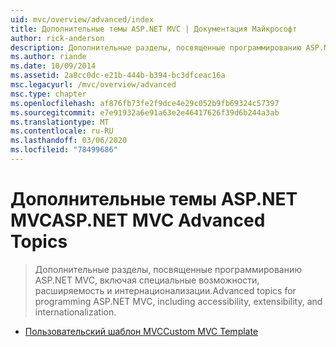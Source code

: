 ```yaml
---
uid: mvc/overview/advanced/index
title: Дополнительные темы ASP.NET MVC | Документация Майкрософт
author: rick-anderson
description: Дополнительные разделы, посвященные программированию ASP.NET MVC, включая специальные возможности, расширяемость и интернационализации.
ms.author: riande
ms.date: 10/09/2014
ms.assetid: 2a8cc0dc-e21b-444b-b394-bc3dfceac16a
msc.legacyurl: /mvc/overview/advanced
msc.type: chapter
ms.openlocfilehash: af876fb73fe2f9dce4e29c052b9fb69324c57397
ms.sourcegitcommit: e7e91932a6e91a63e2e46417626f39d6b244a3ab
ms.translationtype: MT
ms.contentlocale: ru-RU
ms.lasthandoff: 03/06/2020
ms.locfileid: "78499686"
---
```

# <a name="aspnet-mvc-advanced-topics"></a><span data-ttu-id="f1228-103">Дополнительные темы ASP.NET MVC</span><span class="sxs-lookup"><span data-stu-id="f1228-103">ASP.NET MVC Advanced Topics</span></span>

> <span data-ttu-id="f1228-104">Дополнительные разделы, посвященные программированию ASP.NET MVC, включая специальные возможности, расширяемость и интернационализации.</span><span class="sxs-lookup"><span data-stu-id="f1228-104">Advanced topics for programming ASP.NET MVC, including accessibility, extensibility, and internationalization.</span></span>

- [<span data-ttu-id="f1228-105">Пользовательский шаблон MVC</span><span class="sxs-lookup"><span data-stu-id="f1228-105">Custom MVC Template</span></span>](custom-mvc-templates.md)
